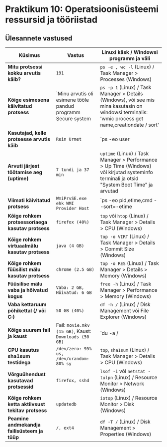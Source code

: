 # Praktikum 10: Operatsioonisüsteemi ressursid ja tööriistad

## Ülesannete vastused

| Küsimus                                  | Vastus                               | Linuxi käsk / Windowsi programm ja väli                        |
|------------------------------------------|--------------------------------------|---------------------------------------------------------------|
| **Mitu protsessi kokku arvutis käib?**   | `191`                                | `ps -e , wc -l` (Linux) / Task Manager > Processes (Windows)   |
| **Kõige esimesena käivitatud protsess**  | `Minu arvutis oli esimene tööle pandud programm Secure system  | `ps -p 1` (Linux) / Task Manager > Details (Windows), või see mis mina kasutasin on windowsi terminalis: 'wmic process get name,creationdate / sort'          |
| **Kasutajad, kelle protsesse arvutis käib** | `Rein Urmet` | `ps -eo user | sort -u` (Linux) / Task Manager > Users (Windows) |
| **Arvuti järjest töötamise aeg (uptime)** | `7 tundi ja 37 min` | `uptime` (Linux) / Task Manager > Performance > Up Time (Windows) või kirjutad systeminfo terminali ja otsid "System Boot Time" ja arvutad |
| **Viimati käivitatud protsess**          | `WmiPrvSE.exe ehk WMI Provider Host` | `ps -eo pid,etime,cmd --sort=-etime | head -n 1` (Linux) / Task Manager > Details > Start Time (Windows) |
| **Kõige rohkem protsessoriaega kasutav protsess** | `firefox (40%)` | `top` või `htop` (Linux) / Task Manager > Details > CPU (Windows) |
| **Kõige rohkem virtuaalmälu kasutav protsess** | `java (4 GB)` | `top -o VIRT` (Linux) / Task Manager > Details > Commit Size (Windows) |
| **Kõige rohkem füüsilist mälu kasutav protsess** | `chrome (2.5 GB)` | `top -o RES` (Linux) / Task Manager > Details > Memory (Windows) |
| **Füüsilise mälu vaba ja hõivatud kogus** | `Vaba: 2 GB, Hõivatud: 6 GB` | `free -h` (Linux) / Task Manager > Performance > Memory (Windows) |
| **Vaba kettaruum põhikettal (/ või C:)** | `50 GB (40%)` | `df -h /` (Linux) / Disk Management või File Explorer (Windows) |
| **Kõige suurem fail ja kaust**           | Fail: `movie.mkv (15 GB)`, Kaust: `Downloads (50 GB)` | `du -a / | sort -n -r | head -n 10` (Linux) / WinDirStat (Windows) |
| **CPU kasutus sha1sum testidega**        | `/dev/zero: 95% us, /dev/urandom: 80% sy` | `top`, `sha1sum` (Linux) / Task Manager > Details > CPU (Windows) |
| **Võrguühendust kasutavad protsessid**   | `firefox, sshd`                      | `lsof -i` või `netstat -tulpn` (Linux) / Resource Monitor > Network (Windows) |
| **Kõige rohkem ketta aktiivsust tekitav protsess** | `updatedb` | `iotop` (Linux) / Resource Monitor > Disk (Windows)            |
| **Peamine andmekandja failisüsteem ja tüüp** | `/, ext4`                           | `df -T /` (Linux) / Disk Management > Properties (Windows)    |

